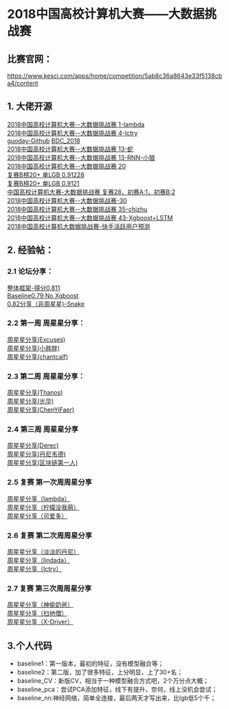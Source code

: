 # 2018中国高校计算机大赛——大数据挑战赛

## 比赛官网：
https://www.kesci.com/apps/home/competition/5ab8c36a8643e33f5138cba4/content

## 1. 大佬开源
[2018中国高校计算机大赛--大数据挑战赛 1-lambda](https://github.com/drop-out/RNN-Active-User-Forecast)  
[2018中国高校计算机大赛--大数据挑战赛 4-lctry](https://github.com/chantcalf/2018-Rank4-)  
[guoday-Github](https://github.com/guoday) [BDC_2018](https://github.com/guoday/BDC_2018)  
[2018中国高校计算机大赛--大数据挑战赛 13-蛇](https://github.com/luoda888/2018-KUAISHOU-TSINGHUA-Top13-Solutions)  
[2018中国高校计算机大赛--大数据挑战赛 13-RNN-小狼](https://github.com/totoruo/KuaiShou2018-RANK13-RNN)  
[2018中国高校计算机大赛--大数据挑战赛 20](https://github.com/bigzhao/Kuaishou_2018_rank20th)  
[复赛B榜20+ 单LGB 0.91228](https://github.com/hellobilllee/ActiveUserPrediction/)  
[复赛B榜20+ 单LGB 0.9121](https://github.com/ZesenChen/kuaishou2018)  
[中国高校计算机大赛-大数据挑战赛 复赛28，初赛A:1，初赛B:2](https://github.com/FNo0/2018-KUAISHOU-Top28)  
[2018中国高校计算机大赛--大数据挑战赛-30](https://github.com/senmonster/2018-KUAISHOU-TSINGHUA-RANK30-Solutions)  
[2018中国高校计算机大赛--大数据挑战赛 35-chizhu](https://github.com/chizhu/kuaishou2018)  
[2018中国高校计算机大赛--大数据挑战赛 43-Xgboost+LSTM](https://github.com/xwsvincent/2018-KuaiShouAPP-ActiveUser-Prediction)  
[2018中国高校计算机大数据挑战赛-快手活跃用户预测](https://blog.csdn.net/u014775977/article/details/81705271)  
 

## 2. 经验帖：

### 2.1 论坛分享：
[整体框架-得分0.811](https://www.kesci.com/apps/home/competition/forum/5b10d0ce79433a0277555bab)  
[Baseline0.79,No Xgboost](https://www.kesci.com/apps/home/competition/forum/5b08ec32e811fa77fb091433)  
[0.82分享（非周星星)-Snake](https://www.kesci.com/apps/home/competition/forum/5b1a6e69fe8bc06aa3aafec0)  

### 2.2 第一周 周星星分享：
[周星星分享(Excuses)](https://www.kesci.com/apps/home/competition/forum/5b10f29179433a0277558229)  
[周星星分享(小胖胖)](https://www.kesci.com/apps/home/competition/forum/5b124aae9cb0850279d46b84)  
[周星星分享(chantcalf)](https://www.kesci.com/apps/home/competition/forum/5b10ee5879433a0277557cdd)

### 2.3 第二周 周星星分享：
[周星星分享(Thanos)](https://www.kesci.com/apps/home/competition/forum/5b1a32fbfe8bc06aa3aab6bb)  
[周星星分享(光华)](https://www.kesci.com/apps/home/competition/forum/5b1a5899fe8bc06aa3aaeaa8)  
[周星星分享(ChenYiFaer)](https://www.kesci.com/apps/home/competition/forum/5b1a6084fe8bc06aa3aaf1f9)

### 2.4 第三周 周星星分享
[周星星分享(Derec)](https://www.kesci.com/apps/home/competition/forum/5b2cb519f110337467b28fbe)  
[周星星分享(丹尼韦德)](https://www.kesci.com/apps/home/competition/forum/5b2cd0b8f110337467b2b3f4)  
[周星星分享(区块链第一人)](https://www.kesci.com/apps/home/competition/forum/5b2c9d23f110337467b26d25)

### 2.5 复赛 第一次周周星分享
[周星星分享（lambda）](https://www.kesci.com/home/competition/forum/5b51fddffc7e90001032e34d)  
[周星星分享（柠檬没我萌）](https://www.kesci.com/home/competition/forum/5b5569c5fc7e9000103932bd)  
[周星星分享（可爱多）](https://www.kesci.com/home/competition/forum/5b52f8d5fc7e900010347c08)  

### 2.6 复赛 第二次周周星分享
[周星星分享（淡淡的丹尼）](https://www.kesci.com/home/competition/forum/5b5acaa2a711e6001098d9ee)  
[周星星分享（lindada）](https://www.kesci.com/home/competition/forum/5b5ad22da711e6001098f045)  
[周星星分享（lctry）](https://www.kesci.com/home/competition/forum/5b5abf73a711e6001098ba48)  

### 2.7 复赛 第三次周周星分享
[周星星分享（神偷奶爸）](https://www.kesci.com/home/competition/forum/5b6452646a25e70011edbc83)  
[周星星分享（扫地僧）](https://www.kesci.com/home/competition/forum/5b6446cd6a25e70011ed99d1)  
[周星星分享（X-Driver）](https://www.kesci.com/home/competition/forum/5b64732c6a25e70011ee23a7)  

## 3.个人代码
* baseline1：第一版本，最初的特征，没有模型融合等；
* baseline2：第二版，加了很多特征，上分明显，上了30+名；
* baseline_CV：新版CV，相当于一种模型融合方式吧，2个万分点大概；
* baseline_pca：尝试PCA添加特征，线下有提升，奈何，线上没机会尝试；
* baseline_nn:神经网络，简单全连接，最后两天才写出来，比lgb低5个千；
